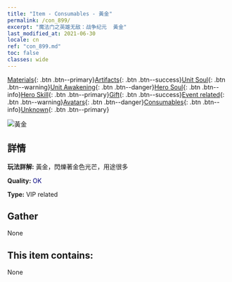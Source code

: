 ```yaml
---
title: "Item - Consumables - 黃金"
permalink: /con_899/
excerpt: "魔法门之英雄无敌：战争纪元  黃金"
last_modified_at: 2021-06-30
locale: cn
ref: "con_899.md"
toc: false
classes: wide
---
```

 [Materials](/ItemsCN/){: .btn .btn--primary}[Artifacts](/ItemsCN/Artifacts/){: .btn .btn--success}[Unit Soul](/ItemsCN/UnitSoul/){: .btn .btn--warning}[Unit Awakening](/ItemsCN/UnitAwakening/){: .btn .btn--danger}[Hero Soul](/ItemsCN/HeroSoul/){: .btn .btn--info}[Hero Skill](/ItemsCN/HeroSkill/){: .btn .btn--primary}[Gift](/ItemsCN/Gift/){: .btn .btn--success}[Event related](/ItemsCN/Events/){: .btn .btn--warning}[Avatars](/ItemsCN/Avatars/){: .btn .btn--danger}[Consumables](/ItemsCN/Consumables/){: .btn .btn--info}[Unknown](/ItemsCN/Unknown/){: .btn .btn--primary}

 ![黃金](/images/t/i_103.png)

## 詳情
 **玩法詳解:** 黃金，閃爍著金色光芒，用途很多

 **Quality:** <span style="color: #000080">OK</span>

 **Type:** VIP related

## Gather

  None

## This item contains:

  None

